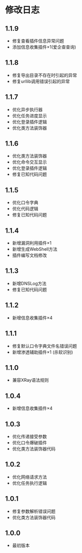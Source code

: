 # 修改日志

## 1.1.9
- 修复查看插件信息异常问题
- 添加信息收集插件×1(爱企查查询)

## 1.1.8
- 修复导出目录不存在时引起的异常
- 修复urllib调用错误引起的异常

## 1.1.7
- 优化异步执行器
- 优化任务进度显示
- 优化登录插件逻辑
- 优化类方法装饰器

## 1.1.6
- 优化类方法装饰器
- 优化命令交互显示
- 优化登录插件逻辑
- 修复已知代码问题

## 1.1.5
- 优化口令字典
- 优化代码逻辑
- 修复已知代码问题

## 1.1.4
- 新增漏洞利用插件×1
- 新增生成WebShell方法
- 插件编写文档修改

## 1.1.3
- 新增DNSLog方法
- 修复已知代码问题

## 1.1.2
- 新增信息收集插件×4

## 1.1.1
- 修复默认口令字典文件名错误问题
- 新增渗透辅助插件×1 (杀软识别)

## 1.1.0
- 兼容XRay语法规则

## 1.0.4
- 新增信息收集插件×4

## 1.0.3
- 优化传递接受参数
- 优化口令爆破插件
- 优化类方法装饰器代码

## 1.0.2
- 优化网络请求方法
- 优化任务执行逻辑

## 1.0.1
- 修复参数解析错误问题
- 优化类方法装饰器代码

## 1.0.0
- 最初版本


